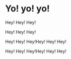 # Yo! yo! yo!

Hey! Hey! Hey!

Hey! Hey! Hey!

Hey! Hey! Hey!Hey! Hey! Hey!



Hey! Hey! Hey!Hey! Hey! Hey!

